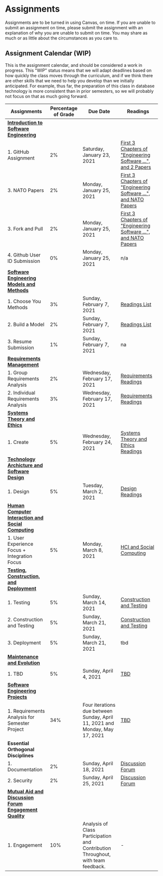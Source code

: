 # Assignments
Assignments are to be turned in using Canvas, on time. If you are unable to submit an assignment on time, please submit the assignment with an explanation of why you are unable to submit on time. You may share as much or as little about the circumstances as you care to. 

## Assignment Calendar (WIP)

This is the assignment calendar, and should be considered a work in progress. This "WIP" status means that we will adapt deadlines based on how quickly the class moves through the curriculum, and if we think there are other skills that we need to help you develop than we initially anticipated. For example, thus far, the preparation of this class in database technology is more consistent than in prior semesters, so we will probably not focus on that as much going forward. 

<!-- Add navigation for the base page of each module.
 -->
| **Assignments** | **Percentage of Grade** | **Due Date** | **Readings** | 
| --- | --- | -- | --- |
| [**Introduction to Software Engineering**](../01-introduction-to-software-engineering/01-module-1.md) ||
| 1. GitHub Assignment | 2% | Saturday, January 23, 2021 | [First 3 Chapters of "Engineering Software ...", and 2 Papers](../01-introduction-to-software-engineering/readings/_Module-1-Readings.md) |
| 3. NATO Papers | 2% | Monday, January 25, 2021 | [First 3 Chapters of "Engineering Software ...", and NATO Papers](../01-introduction-to-software-engineering/_Module-1-Readings.md) |
| 3. Fork and Pull | 2% | Monday, January 25, 2021 | [First 3 Chapters of "Engineering Software ...", and NATO Papers](../01-introduction-to-software-engineering/_Module-1-Readings.md) |
| 4. Github User ID Submission | 0% | Monday, January 25, 2021 | n/a |
| [**Software Engineering Models and Methods**](../02-software-engineering-models-methods/02-module-2.md) ||
| 1. Choose You Methods | 3% | Sunday, February 7, 2021 | [Readings List](../02-software-engineering-models-methods/readings/_Module-2-Readings.md) |
| 2. Build a Model | 2% | Sunday, February 7, 2021  | [Readings List](../02-software-engineering-models-methods/readings/_Module-2-Readings.md) |  
| 3. Resume Submission | 1% | Sunday, February 7, 2021 | na | 
| [**Requirements Management**](../03-requirements/03-module-3.md) ||
| 1. Group Requirements Analysis  | 2% | Wednesday, February 17, 2021 | [Requirements Readings](../03-requirements/readings/_module-3-readings.md) | 
| 2. Individual Requirements Analysis  | 3% | Wednesday, February 17, 2021 | [Requirements Readings](../03-requirements/readings/_module-3-readings.md) | 
| [**Systems Theory and Ethics**](../04-systems-theory-and-ethics/04-module-4.md) ||
| 1. Create | 5% |  Wednesday, February 24, 2021 | [Systems Theory and Ethics Readings](../04-systems-theory-and-ethics/readings/readings.md) | 
| [**Technology Archicture and Software Design**](../05-architecture-design/05-module-5.md) ||
| 1. Design | 5% |  Tuesday, March 2, 2021 | [Design Readings](../05-architecture-design/readings/_design_readings.md) | 
| [**Human Computer Interaction and Social Computing**](../06-hci-social-computing/06-module-6.md) ||
| 1. User Experience Focus + Integration Focus | 5% | Monday, March 8, 2021 | [HCI and Social Computing](../06-hci-social-computing/readings/readings.md) |
| [**Testing, Construction, and Deployment**](../07-construction-testing/07-module-7.md) ||
| 1. Testing | 5% | Sunday, March 14, 2021 |  [Construction and Testing](../07-construction-testing/readings/readings.md) |
| 2. Construction and Testing | 5% | Sunday, March 21, 2021 |  [Construction and Testing](../07-construction-testing/readings/readings.md) |
| 3. Deployment | 5% | Sunday, March 21, 2021 | tbd |
| [**Maintenance and Evolution**](../08-maintenance/08-module-8.md)
| 1. TBD | 5% | Sunday, April 4, 2021 | [TBD]() |
| [**Software Engineering Projects**](../09-semester-project/09-module-9.md) ||
| 1. Requirements Analysis for Semester Project | 34% | Four iterations due between Sunday, April 11, 2021 and Monday, May 17, 2021 | [TBD]() |
| **Essential Orthogonal Disciplines** ||
| 1. Documentation | 2% | Sunday, April 18, 2021 | [Discussion Forum]() |
| 2. Security | 2% | Sunday, April 25, 2021 | [Discussion Forum]() |
| [**Mutual Aid and Discussion Forum Engagement Quality**](online-course-engagement.md) ||
| 1. Engagement | 10% | Analysis of Class Participation and Contribution Throughout, with team feedback. | - |
 
